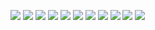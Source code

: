 ![](https://i.imgur.com/9tXm7D8.png)
![](https://i.imgur.com/OVB6Ph8.png)
![](https://i.imgur.com/Fdl6JWy.png)
![](https://i.imgur.com/4Lenmze.png)
![](https://i.imgur.com/ZpLF05k.png)
![](https://i.imgur.com/435XlsS.png)
![](https://i.imgur.com/qKIdaRv.png)
![](https://i.imgur.com/BfRFbmi.png)
![](https://i.imgur.com/YAapDwS.png)
![](https://i.imgur.com/fytvvBI.png)
![](https://i.imgur.com/Zy7GBwO.png)
